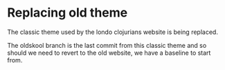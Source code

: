 # Replacing old theme

The classic theme used by the londo clojurians website is being replaced.  

The oldskool branch is the last commit from this classic theme and so should we need to revert to the old website, we have a baseline to start from.
